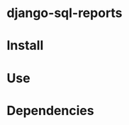 django-sql-reports
==================


Install
=======


Use
=================


Dependencies
============


